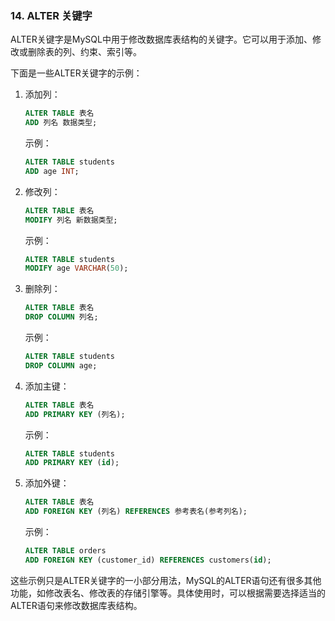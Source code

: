 ### 14. ALTER 关键字
ALTER关键字是MySQL中用于修改数据库表结构的关键字。它可以用于添加、修改或删除表的列、约束、索引等。

下面是一些ALTER关键字的示例：

1. 添加列：
   ```sql
   ALTER TABLE 表名
   ADD 列名 数据类型;
   ```

   示例：
   ```sql
   ALTER TABLE students
   ADD age INT;
   ```

2. 修改列：
   ```sql
   ALTER TABLE 表名
   MODIFY 列名 新数据类型;
   ```

   示例：
   ```sql
   ALTER TABLE students
   MODIFY age VARCHAR(50);
   ```

3. 删除列：
   ```sql
   ALTER TABLE 表名
   DROP COLUMN 列名;
   ```

   示例：
   ```sql
   ALTER TABLE students
   DROP COLUMN age;
   ```

4. 添加主键：
   ```sql
   ALTER TABLE 表名
   ADD PRIMARY KEY (列名);
   ```

   示例：
   ```sql
   ALTER TABLE students
   ADD PRIMARY KEY (id);
   ```

5. 添加外键：
   ```sql
   ALTER TABLE 表名
   ADD FOREIGN KEY (列名) REFERENCES 参考表名(参考列名);
   ```

   示例：
   ```sql
   ALTER TABLE orders
   ADD FOREIGN KEY (customer_id) REFERENCES customers(id);
   ```

这些示例只是ALTER关键字的一小部分用法，MySQL的ALTER语句还有很多其他功能，如修改表名、修改表的存储引擎等。具体使用时，可以根据需要选择适当的ALTER语句来修改数据库表结构。
